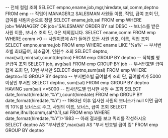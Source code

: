 -- 전체 컬럼 조회
SELECT empno,ename,job,mgr,hiredate,sal,comm,deptno FROM emp
-- 직업이 MANAGER고 SALESMAN 사원들 이름, 직업, 급여 조회 단, 급여를 내림차순으로 정렬
SELECT ename,job,sal FROM emp WHERE job='MANAGER' OR job='SALESMAN' ORDER BY sal DESC
-- 보너스를 받은 사원 이름, 보너스 조회 단, 0은 제외입니다.
SELECT ename,comm FROM emp WHERE comm >0 
-- 사원이름에 A가 들어간 모든 사원 번호, 이름, 직업 조회
SELECT empno,ename,job FROM emp WHERE ename LIKE '%a%'
-- 부서번호별 최대급여, 최소급여, 인원수 조회
SELECT deptno, max(sal),min(sal),count(deptno) FROM emp GROUP BY deptno
-- 직책별 평균급여 조회
SELECT job, avg(sal) FROM emp GROUP BY job
-- 부서번호별 급여합계 조회 단, 10번 부서만
SELECT deptno,sum(sal) FROM emp WHERE deptno=10 GROUP BY deptno 
-- 부서번호별 급여합계 조회 단, 급여합계가 5000 이상인 부서만
SELECT deptno, sum(sal) FROM emp GROUP BY deptno HAVING sum(sal) >=5000
-- 입사년도별 입사한 사원 수 조회
SELECT date_format(hiredate,'%Y'),count(hiredate) FROM emp GROUP BY date_format(hiredate,'%Y')
-- 1983년 이후 입사한 사원의 보너스가 null 이면 급여의 10%를 보너스로 주고, 사원의 이름, 보너스, 급여 조회
SELECT ename,ifnull(comm,sal*0.1),sal FROM emp WHERE date_format(hiredate,'%Y')>1983
-- 아래 결과를 보고 쿼리를 작성하시오
SELECT deptno AS "부서번호",max(sal) AS "부서 번호별 급여 킹" FROM emp GROUP BY deptno
